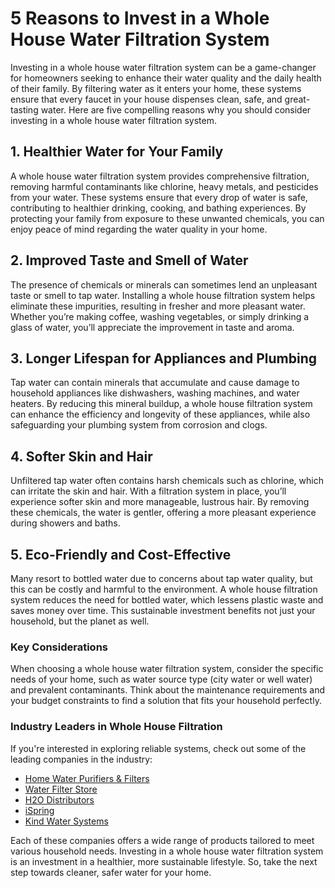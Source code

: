 # 5 Reasons to Invest in a Whole House Water Filtration System

Investing in a whole house water filtration system can be a game-changer for homeowners seeking to enhance their water quality and the daily health of their family. By filtering water as it enters your home, these systems ensure that every faucet in your house dispenses clean, safe, and great-tasting water. Here are five compelling reasons why you should consider investing in a whole house water filtration system.

## 1. Healthier Water for Your Family

A whole house water filtration system provides comprehensive filtration, removing harmful contaminants like chlorine, heavy metals, and pesticides from your water. These systems ensure that every drop of water is safe, contributing to healthier drinking, cooking, and bathing experiences. By protecting your family from exposure to these unwanted chemicals, you can enjoy peace of mind regarding the water quality in your home.

## 2. Improved Taste and Smell of Water

The presence of chemicals or minerals can sometimes lend an unpleasant taste or smell to tap water. Installing a whole house filtration system helps eliminate these impurities, resulting in fresher and more pleasant water. Whether you’re making coffee, washing vegetables, or simply drinking a glass of water, you’ll appreciate the improvement in taste and aroma.

## 3. Longer Lifespan for Appliances and Plumbing

Tap water can contain minerals that accumulate and cause damage to household appliances like dishwashers, washing machines, and water heaters. By reducing this mineral buildup, a whole house filtration system can enhance the efficiency and longevity of these appliances, while also safeguarding your plumbing system from corrosion and clogs.

## 4. Softer Skin and Hair

Unfiltered tap water often contains harsh chemicals such as chlorine, which can irritate the skin and hair. With a filtration system in place, you’ll experience softer skin and more manageable, lustrous hair. By removing these chemicals, the water is gentler, offering a more pleasant experience during showers and baths.

## 5. Eco-Friendly and Cost-Effective

Many resort to bottled water due to concerns about tap water quality, but this can be costly and harmful to the environment. A whole house filtration system reduces the need for bottled water, which lessens plastic waste and saves money over time. This sustainable investment benefits not just your household, but the planet as well.

### Key Considerations

When choosing a whole house water filtration system, consider the specific needs of your home, such as water source type (city water or well water) and prevalent contaminants. Think about the maintenance requirements and your budget constraints to find a solution that fits your household perfectly.

### Industry Leaders in Whole House Filtration

If you're interested in exploring reliable systems, check out some of the leading companies in the industry:

- [Home Water Purifiers & Filters](/dir/home_water_purifiers__filters)
- [Water Filter Store](/dir/water_filter_store)
- [H2O Distributors](/dir/h2o_distributors)
- [iSpring](/dir/ispring)
- [Kind Water Systems](/dir/kind_water_systems)

Each of these companies offers a wide range of products tailored to meet various household needs. Investing in a whole house water filtration system is an investment in a healthier, more sustainable lifestyle. So, take the next step towards cleaner, safer water for your home.